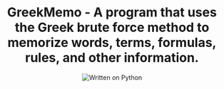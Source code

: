 <h1 align="center"> GreekMemo - A program that uses the Greek brute force method to memorize words, terms, formulas, rules, and other information. </h1>
<p align="center">
<img alt="Written on Python" src="https://img.shields.io/badge/Made%20with-Python-%23FFD242?logo=python&logoColor=white">
</p>
<br></br>
